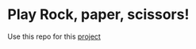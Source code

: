 # Play Rock, paper, scissors!

Use this repo for this [project](https://www.theodinproject.com/lessons/foundations-rock-paper-scissors)

